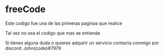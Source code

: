# freeCode

Este codigo fue una de las primeras paginas que realice

Tal vez no sea el codigo que mas se entienda

Si tienes alguna duda o quieres adquirir un servicio contacta conmigo por discord: John{code}#7979
